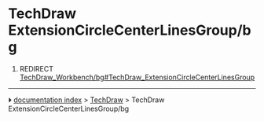 # TechDraw ExtensionCircleCenterLinesGroup/bg
1.  REDIRECT [TechDraw_Workbench/bg#TechDraw_ExtensionCircleCenterLinesGroup](TechDraw_Workbench/bg#TechDraw_ExtensionCircleCenterLinesGroup.md)



---
⏵ [documentation index](../README.md) > [TechDraw](TechDraw_Workbench.md) > TechDraw ExtensionCircleCenterLinesGroup/bg
